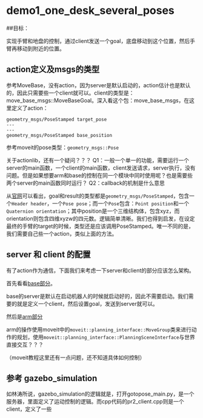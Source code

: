 # demo1_one_desk_several_poses

##目标：

实现手臂和地盘的控制，通过client发送一个goal，底盘移动到这个位置，然后手臂再移动到附近的位置。

## action定义及msgs的类型

参考MoveBase，没有action，因为server是默认启动的，action估计也是默认的，因此只需要些一个client就可以。client的类型是：move_base_msgs::MoveBaseGoal。深入看这个包：move_base_msgs，在这里定义了action：

```
geometry_msgs/PoseStamped target_pose
---
---
geometry_msgs/PoseStamped base_position
```

参考moveit的pose类型：`geometry_msgs::Pose`

关于actionlib，还有一个疑问？？？
Q1：一般一个单一的功能，需要运行一个server的main函数，一个client的main函数，client发送请求，server执行，没有问题。但是如果想要arm和base的控制在同一个模块中同时使用呢？也是需要些两个server的main函数同时运行？
Q2：callback的机制是什么意思

从[官网](http://docs.ros.org/fuerte/api/move_base_msgs/html/msg/MoveBaseGoal.html)可以看出，goal和result的类型都是`geometry_msgs/PoseStamped`，包含一个`Header header`，一个`Pose pose`；而一个`Pose`包含：`Point position`和一个`Quaternion orientation`；其中position是一个三维结构体，包含xyz，而orientation则包含四维xyzw的四元数。逻辑简单清晰。我们也得到启发，在设定最终的手臂的target的时候，类型还是应该调用PoseStamped。唯一不同的是，我们需要自己些一个action，类似上面的方法。

## server 和 client 的配置

有了action作为通信，下面我们来考虑一下server和client的部分应该怎么架构。

首先看看[base部分](http://wiki.ros.org/navigation/Tutorials/SendingSimpleGoals)。

base的server是默认在启动机器人的时候就启动好的，因此不需要启动。我们需要的就是定义一个client，然后设置goal，发送到server就可以。

然后是[arm部分]()

arm的操作使用moveit中的`moveit::planning_interface::MoveGroup`类来进行动作的规划，使用`moveit::planning_interface::PlanningSceneInterface`与世界直接交互？？？

（moveit教程这里还有一点问题，还不知道具体如何控制）

## 参考 gazebo_simulation

如林涛所说，gazebo_simulation的逻辑就是，打开gotopose_main.py，是一个服务器，里面定义了运动控制的逻辑。而cpp代码的pr2_client.cpp则是一个client，定义了一些
